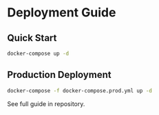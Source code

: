 # Deployment Guide

## Quick Start

```bash
docker-compose up -d
```

## Production Deployment

```bash
docker-compose -f docker-compose.prod.yml up -d
```

See full guide in repository.
